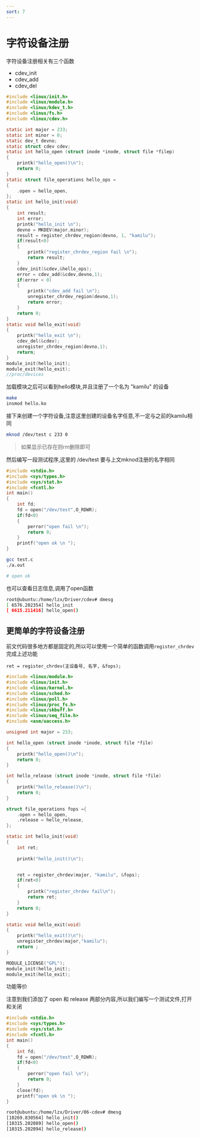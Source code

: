 ```yaml
---
sort: 7
---
```


# 字符设备注册

字符设备注册相关有三个函数

- cdev_init
- cdev_add
- cdev_del

```c
#include <linux/init.h>
#include <linux/module.h>
#include <linux/kdev_t.h>
#include <linux/fs.h>
#include <linux/cdev.h>

static int major = 233;
static int minor = 0;
static dev_t devno;
static struct cdev cdev;
static int hello_open (struct inode *inode, struct file *filep)
{
	printk("hello_open()\n");
	return 0;
}
static struct file_operations hello_ops = 
{
	.open = hello_open,
};
static int hello_init(void)
{
	int result;
	int error;	
	printk("hello_init \n");
	devno = MKDEV(major,minor);	
	result = register_chrdev_region(devno, 1, "kamilu");
	if(result<0)
	{
		printk("register_chrdev_region fail \n");
		return result;
	}
	cdev_init(&cdev,&hello_ops);
	error = cdev_add(&cdev,devno,1);
	if(error < 0)
	{
		printk("cdev_add fail \n");
		unregister_chrdev_region(devno,1);
		return error;
	}
	return 0;
}
static void hello_exit(void)
{
	printk("hello_exit \n");
	cdev_del(&cdev);
	unregister_chrdev_region(devno,1);
	return;
}
module_init(hello_init);
module_exit(hello_exit);
//proc/devices
```

加载模块之后可以看到hello模块,并且注册了一个名为 "kamilu" 的设备

```bash
make
insmod hello.ko
```

接下来创建一个字符设备,注意这里创建的设备名字任意,不一定与之前的kamilu相同

```bash
mknod /dev/test c 233 0
```

> 如果显示已存在则rm删除即可

然后编写一段测试程序,这里的 /dev/test 要与上文mknod注册的名字相同

```c
#include <stdio.h>
#include <sys/types.h>
#include <sys/stat.h>
#include <fcntl.h>
int main()
{
	int fd;
	fd = open("/dev/test",O_RDWR);
	if(fd<0)
	{
		perror("open fail \n");
		return 0;
	}
	printf("open ok \n ");
}

```

```bash
gcc test.c
./a.out

# open ok
```

也可以查看日志信息,调用了open函数

```bash
root@ubuntu:/home/lzx/Driver/cdev# dmesg
[ 6576.202354] hello_init 
[ 6615.211416] hello_open()
```


## 更简单的字符设备注册

前文代码很多地方都是固定的,所以可以使用一个简单的函数调用`register_chrdev`完成上述功能

`ret = register_chrdev(主设备号, 名字, &fops);`

```c
#include <linux/module.h>
#include <linux/init.h>
#include <linux/kernel.h>
#include <linux/sched.h>
#include <linux/poll.h>
#include <linux/proc_fs.h>
#include <linux/skbuff.h>
#include <linux/seq_file.h>
#include <asm/uaccess.h>

unsigned int major = 233;

int hello_open (struct inode *inode, struct file *file)
{
	printk("hello_open()\n");
	return 0;
}

int hello_release (struct inode *inode, struct file *file)
{
	printk("hello_release()\n");
	return 0;
}

struct file_operations fops ={
	.open = hello_open,
	.release = hello_release,
};

static int hello_init(void)
{
	int ret;
	
	printk("hello_init()\n");


	ret = register_chrdev(major, "kamilu", &fops);
	if(ret<0)
	{
		printk("register_chrdev fail\n");
		return ret;
	}
	return 0;	
}

static void hello_exit(void)
{
	printk("hello_exit()\n");
	unregister_chrdev(major,"kamilu");
	return ;
}

MODULE_LICENSE("GPL");
module_init(hello_init);
module_exit(hello_exit);

```

功能等价

注意到我们添加了 open 和 release 两部分内容,所以我们编写一个测试文件,打开和关闭

```c
#include <stdio.h>
#include <sys/types.h>
#include <sys/stat.h>
#include <fcntl.h>
int main()
{
	int fd;
	fd = open("/dev/test",O_RDWR);
	if(fd<0)
	{
		perror("open fail \n");
		return 0;
	}
	close(fd);
	printf("open ok \n ");
}
```

```bash
root@ubuntu:/home/lzx/Driver/06-cdev# dmesg
[10269.830564] hello_init()
[10315.202089] hello_open()
[10315.202094] hello_release()
```